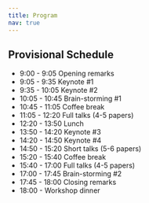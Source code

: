 ```yaml
---
title: Program
nav: true
---
```


## Provisional Schedule

- 9:00 - 9:05 Opening remarks
- 9:05 - 9:35 Keynote #1
- 9:35 - 10:05 Keynote #2
- 10:05 - 10:45 Brain-storming #1
- 10:45 - 11:05 Coffee break
- 11:05 - 12:20 Full talks (4-5 papers)
- 12:20 - 13:50 Lunch
- 13:50 - 14:20 Keynote #3
- 14:20 - 14:50 Keynote #4
- 14:50 - 15:20 Short talks (5-6 papers)
- 15:20 - 15:40 Coffee break
- 15:40 - 17:00 Full talks (4-5 papers)
- 17:00 - 17:45 Brain-storming #2
- 17:45 - 18:00 Closing remarks
- 18:00 - Workshop dinner
 

